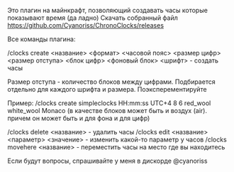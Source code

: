 Это плагин на майнкрафт, позволяющий создавать часы которые показывают время (да ладно)
Скачать собранный файл https://github.com/Cyanoriss/ChronoClocks/releases

Все команды плагина:

/clocks create <название> <формат> <часовой пояс> <размер цифр> <размер отступа> <блок цифр> <фоновый блок> <шрифт> - создать часы

Размер отступа - количество блоков между цифрами. Подбирается отдельно для каждого шрифта и размера. Поэксперементируйте

Пример: /clocks create simpleclocks HH:mm:ss UTC+4 8 6 red_wool white_wool Monaco (в качестве блоков может быть и воздух (air). причем он может быть и для фона и для цифр)

/clocks delete <название> - удалить часы
/clocks edit <название> <параметр> <значение> - изменить какой-то параметр у часов
/clocks movehere <название> - переместить часы на место где вы находитесь

Если будут вопросы, спрашивайте у меня в дискорде @cyanoriss
